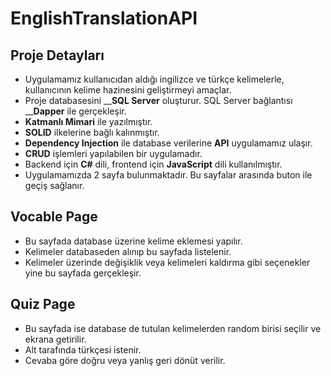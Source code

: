 # EnglishTranslationAPI

## Proje Detayları
- Uygulamamız kullanıcıdan aldığı ingilizce ve türkçe kelimelerle, kullanıcının kelime hazinesini geliştirmeyi amaçlar.
- Proje databasesini ____SQL Server__ oluşturur. SQL Server bağlantısı ____Dapper__ ile gerçekleşir.
- __Katmanlı Mimari__ ile yazılmıştır.
- __SOLID__ ilkelerine bağlı kalınmıştır.
- __Dependency Injection__ ile database verilerine __API__ uygulamamız ulaşır.
- __CRUD__ işlemleri yapılabilen bir uygulamadır.
- Backend için __C#__ dili, frontend için __JavaScript__ dili kullanılmıştır.
- Uygulamamızda 2 sayfa bulunmaktadır. Bu sayfalar arasında buton ile geçiş sağlanır.

## Vocable Page
- Bu sayfada database üzerine kelime eklemesi yapılır.
- Kelimeler databaseden alınıp bu sayfada listelenir.
- Kelimeler üzerinde değişiklik veya kelimeleri kaldırma gibi seçenekler yine bu sayfada gerçekleşir.

## Quiz Page
- Bu sayfada ise database de tutulan kelimelerden random birisi seçilir ve ekrana getirilir.
- Alt tarafında türkçesi istenir.
- Cevaba göre doğru veya yanlış geri dönüt verilir.
